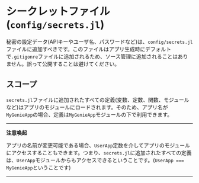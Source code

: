 # シークレットファイル(`config/secrets.jl`)

秘密の設定データ(APIキーやユーザ名、パスワードなど)は、`config/secrets.jl`ファイルに追加すべきです。このファイルはアプリ生成時にデフォルトで`.gitigonre`ファイルに追加されるため、ソース管理に追加されることはありません。誤って公開することは避けてください。

## スコープ

`secrets.jl`ファイルに追加されたすべての定義(変数、定数、関数、モジュールなど)はアプリのモジュールにロードされます。そのため、アプリ名が`MyGenieApp`の場合、定義は`MyGenieApp`モジュールの下で利用できます。

---
**注意喚起**

アプリの名前が変更可能である場合、`UserApp`定数を介してアプリのモジュールにアクセスすることもできます。つまり、`secrets.jl`に追加されたすべての定義は、`UserApp`モジュールからもアクセスできるということです。(`UserApp === MyGenieApp`ということです)

---
